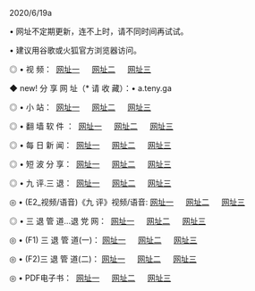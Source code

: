 <p>2020/6/19a
<p>• 网址不定期更新，连不上时，请不同时间再试试。
<p>• 建议用谷歌或火狐官方浏览器访问。
<p>◎ • 视 频： 
<a href="http://pab.hdfmradio.com/" target="_blank">网址一</a> 　 
<a href="http://pcb.hdfmradio.com/" target="_blank">网址二</a> 　 
<a href="http://ptb.hdfmradio.com/b.html" target="_blank">网址三</a>
<p>◆ new! 分 享 网 址（* 请 收 藏）：• a.teny.ga</p>

<p>◎ • 小 站：  
<a href="http://pab.hdfmradio.com/f.html" target="_blank">网址一</a> 　 
<a href="http://pcb.hdfmradio.com/h.html" target="_blank">网址二</a> 　 
<a href="http://ptb.hdfmradio.com/k/" target="_blank">网址三</a></p>
<p>◎ • 翻 墙 软 件 ：  
<a href="http://pab.hdfmradio.com/ff/" target="_blank">网址一</a> 　 
<a href="http://pcb.hdfmradio.com/s/read/a1_nd.html" target="_blank">网址二</a> 　 
<a href="http://ptb.hdfmradio.com/ff/index.html" target="_blank">网址三</a></p>
<p>◎ • 每 日 新 闻：  
<a href="http://pab.hdfmradio.com/day/" target="_blank">网址一</a> 　 
<a href="http://pcb.hdfmradio.com/day/" target="_blank">网址二</a> 　 
<a href="http://ptb.hdfmradio.com/day/index.html" target="_blank">网址三</a></p>
<p>◎ • 短 波 分 享：  
<a href="http://pab.hdfmradio.com/h/" target="_blank">网址一</a> 　 
<a href="http://ptb.hdfmradio.com/h/" target="_blank">网址二</a> 　 
<a href="http://pcb.hdfmradio.com/h/index.html" target="_blank">网址三</a></p>
<p>◎ • 九 评.三 退：  
<a href="http://pab.hdfmradio.com/t/" target="_blank">网址一</a> 　 
<a href="http://pcb.hdfmradio.com/v2/index.html" target="_blank">网址二</a> 　 
<a href="http://ptb.hdfmradio.com/tt/index.html" target="_blank">网址三</a> 　</p>
<p>◎ • (E2_视频/语音)《九 评》视频/语音: 
<a href="http://pcb.hdfmradio.com/7738.html" target="_blank">网址一</a> 　 
<a href="http://pab.hdfmradio.com/7614.html" target="_blank">网址二</a> 　 
<a href="http://ptb.hdfmradio.com/7633.html" target="_blank">网址三</a></p>
<p>◎ • 三 退 管 道...退 党 网：  
<a href="http://pab.hdfmradio.com/go/td1.html" target="_blank">网址一</a> 　 
<a href="http://pcb.hdfmradio.com/go/td2.html" target="_blank">网址二</a> 　 
<a href="http://ptb.hdfmradio.com/go/td3.html" target="_blank">网址三</a></p>
<p>◎ • (F1) 三 退 管 道(一)： 
<a href="http://pab.hdfmradio.com/dd/" target="_blank">网址一</a> 　 
<a href="http://pcb.hdfmradio.com/s/read/a1_tdx.html" target="_blank">网址二</a> 　 
<a href="http://ptb.hdfmradio.com/dd/" target="_blank">网址三</a></p>
<p>◎ • (F2)三 退 管 道(二)： 
<a href="http://pcb.hdfmradio.com/d/" target="_blank">网址一</a> 　 
<a href="http://pab.hdfmradio.com/d/index.html" target="_blank">网址二</a> 　 
<a href="http://ptb.hdfmradio.com/d/" target="_blank">网址三</a></p>
<p>◎ • PDF电子书：  
<a href="http://pab.hdfmradio.com/p/" target="_blank">网址一</a> 　 
<a href="http://pcb.hdfmradio.com/p/index.html" target="_blank">网址二</a> 　 
<a href="http://ptb.hdfmradio.com/p/" target="_blank">网址三</a></p>
